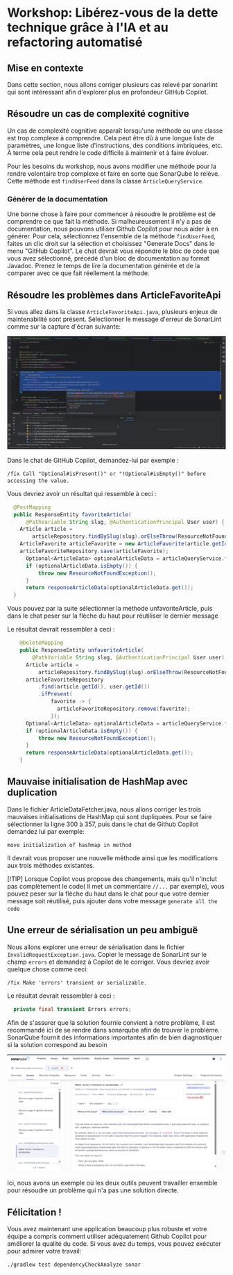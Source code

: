# Workshop: Libérez-vous de la dette technique grâce à l'IA et au refactoring automatisé

## Mise en contexte

Dans cette section, nous allons corriger plusieurs cas relevé par sonarlint qui sont intéressant afin d'explorer plus en profondeur GitHub Copilot.


## Résoudre un cas de complexité cognitive
Un cas de complexité cognitive apparaît lorsqu'une méthode ou une classe est trop complexe à comprendre. Cela peut être dû à une longue liste de paramètres, une longue liste d'instructions, des conditions imbriquées, etc.
À terme cela peut rendre le code difficile à maintenir et à faire évoluer.

Pour les besoins du workshop, nous avons modifier une méthode pour la rendre volontaire trop complexe et faire en sorte que SonarQube le relève.
Cette méthode est `findUserFeed` dans la classe `ArticleQueryService`.

### Générer de la documentation

Une bonne chose à faire pour commencer à résoudre le problème est de comprendre ce que fait la méthode. Si malheureusement il n'y a pas de documentation, nous pouvons utiliser Github Copilot pour nous aider à en générer.
Pour cela, sélectionnez l'ensemble de la méthode `findUserFeed`, faites un clic droit sur la sélection et choisissez "Generate Docs" dans le menu "GitHub Copilot".
Le chat devrait vous répondre le bloc de code que vous avez sélectionné, précédé d'un bloc de documentation au format Javadoc.
Prenez le temps de lire la documentation générée et de la comparer avec ce que fait réellement la méthode.

## Résoudre les problèmes dans ArticleFavoriteApi

Si vous allez dans la classe `ArticleFavoriteApi.java`, plusieurs enjeux de maintenabilité sont présent. Sélectionner le message d'erreur de SonarLint comme sur la capture d'écran suivante: 

![ArticleFavoriteApi](ArticleFavoriteApi.png)

Dans le chat de GitHub Copilot, demandez-lui par exemple :

```
/fix Call "Optional#isPresent()" or "!Optional#isEmpty()" before accessing the value.
```

Vous devriez avoir un résultat qui ressemble à ceci :

```java
  @PostMapping
  public ResponseEntity favoriteArticle(
      @PathVariable String slug, @AuthenticationPrincipal User user) {
    Article article =
        articleRepository.findBySlug(slug).orElseThrow(ResourceNotFoundException::new);
    ArticleFavorite articleFavorite = new ArticleFavorite(article.getId(), user.getId());
    articleFavoriteRepository.save(articleFavorite);
      Optional<ArticleData> optionalArticleData = articleQueryService.findBySlug(slug, user);
      if (optionalArticleData.isEmpty()) {
          throw new ResourceNotFoundException();
      }
      return responseArticleData(optionalArticleData.get());
  }
```

Vous pouvez par la suite sélectionner la méthode unfavoriteArticle, puis dans le chat peser sur la flèche du haut pour réutiliser le dernier message

Le résultat devrait ressembler à ceci :

```java
    @DeleteMapping
    public ResponseEntity unfavoriteArticle(
        @PathVariable String slug, @AuthenticationPrincipal User user) {
      Article article =
          articleRepository.findBySlug(slug).orElseThrow(ResourceNotFoundException::new);
      articleFavoriteRepository
          .find(article.getId(), user.getId())
          .ifPresent(
              favorite -> {
                articleFavoriteRepository.remove(favorite);
              });
      Optional<ArticleData> optionalArticleData = articleQueryService.findBySlug(slug, user);
      if (optionalArticleData.isEmpty()) {
          throw new ResourceNotFoundException();
      }
      return responseArticleData(optionalArticleData.get());
    }
```

## Mauvaise initialisation de HashMap avec duplication

Dans le fichier ArticleDataFetcher.java, nous allons corriger les trois mauvaises initialisations de HashMap qui sont dupliquées.
Pour se faire sélectionner la ligne 300 à 357, puis dans le chat de Github Copilot demandez lui par exemple:

```
move initialization of hashmap in method
```

Il devrait vous proposer une nouvelle méthode ainsi que les modifications aux trois méthodes existantes.

[!TIP]
Lorsque Copilot vous propose des changements, mais qu'il n'inclut pas complètement le code( Il met un commentaire `//...` par exemple), vous pouvez peser sur la flèche du haut dans le chat pour que votre dernier message soit réutilisé, puis ajouter dans votre message `generate all the code`

## Une erreur de sérialisation un peu ambiguë
Nous allons explorer une erreur de sérialisation dans le fichier `InvalidRequestException.java`. Copier le message de SonarLint sur le champ `errors` et demandez à Copilot de le corriger. Vous devriez avoir quelque chose comme ceci:

```
/fix Make 'errors' transient or serializable.
```

Le résultat devrait ressembler à ceci :

```java
  private final transient Errors errors;
```

Afin de s'assurer que la solution fournie convient à notre problème, il est recommandé ici de se rendre dans sonarqube afin de trouver le problème. SonarQube fournit des informations importantes afin de bien diagnostiquer si la solution correspond au besoin

![Un problème ambigu](ambigue.png)

Ici, nous avons un exemple où les deux outils peuvent travailler ensemble pour résoudre un problème qui n'a pas une solution directe.

## Félicitation !

Vous avez maintenant une application beaucoup plus robuste et votre équipe a compris comment utiliser adéquatement Github Copilot pour améliorer la qualité du code. Si vous avez du temps, vous pouvez exécuter pour admirer votre travail:

```bash
./gradlew test dependencyCheckAnalyze sonar 
```
